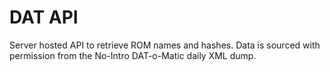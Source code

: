 # DAT API

Server hosted API to retrieve ROM names and hashes. Data is sourced with permission from the No-Intro DAT-o-Matic daily XML dump.
